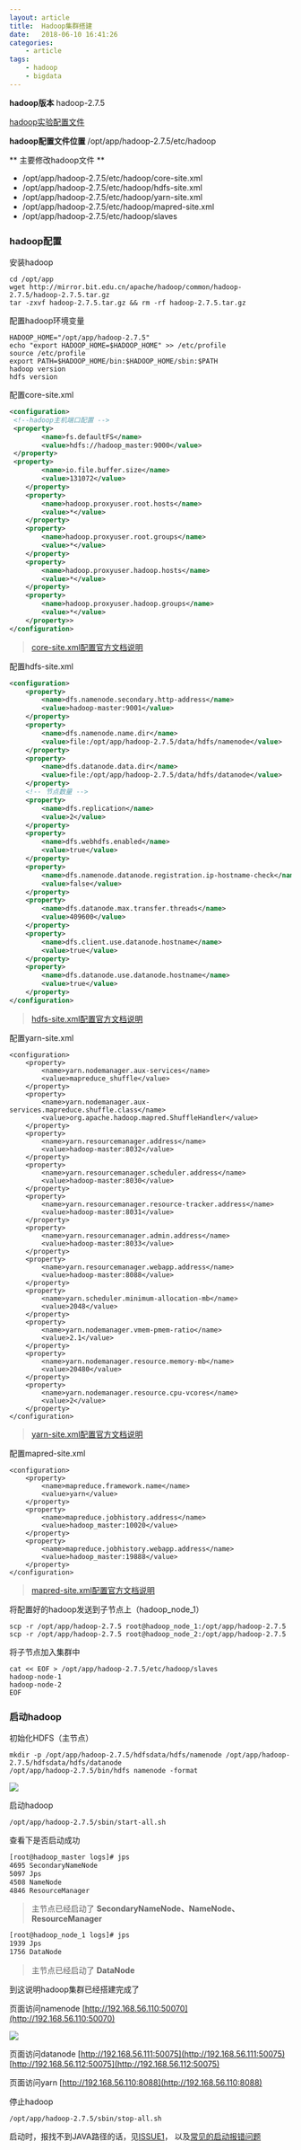 ```yaml
---
layout: article
title:	Hadoop集群搭建
date:	2018-06-10 16:41:26
categories:
    - article
tags:
    - hadoop
    - bigdata
---
```



**hadoop版本** hadoop-2.7.5

[hadoop实验配置文件](./conf)

**hadoop配置文件位置** /opt/app/hadoop-2.7.5/etc/hadoop

** 主要修改hadoop文件 **

* /opt/app/hadoop-2.7.5/etc/hadoop/core-site.xml
* /opt/app/hadoop-2.7.5/etc/hadoop/hdfs-site.xml
* /opt/app/hadoop-2.7.5/etc/hadoop/yarn-site.xml
* /opt/app/hadoop-2.7.5/etc/hadoop/mapred-site.xml
* /opt/app/hadoop-2.7.5/etc/hadoop/slaves

### hadoop配置

安装hadoop
~~~shell
cd /opt/app
wget http://mirror.bit.edu.cn/apache/hadoop/common/hadoop-2.7.5/hadoop-2.7.5.tar.gz 
tar -zxvf hadoop-2.7.5.tar.gz && rm -rf hadoop-2.7.5.tar.gz
~~~

配置hadoop环境变量

~~~shell
HADOOP_HOME="/opt/app/hadoop-2.7.5"
echo "export HADOOP_HOME=$HADOOP_HOME" >> /etc/profile
source /etc/profile
export PATH=$HADOOP_HOME/bin:$HADOOP_HOME/sbin:$PATH
hadoop version
hdfs version
~~~

配置core-site.xml

~~~xml
<configuration>
 <!--hadoop主机端口配置 -->
 <property>
        <name>fs.defaultFS</name>
        <value>hdfs://hadoop_master:9000</value>
 </property>
 <property>
        <name>io.file.buffer.size</name>
        <value>131072</value>
    </property>
    <property>
        <name>hadoop.proxyuser.root.hosts</name>
        <value>*</value>
    </property>
    <property>
        <name>hadoop.proxyuser.root.groups</name>
        <value>*</value>
    </property>
    <property>
        <name>hadoop.proxyuser.hadoop.hosts</name>
        <value>*</value>
    </property>
    <property>
        <name>hadoop.proxyuser.hadoop.groups</name>
        <value>*</value>
    </property>>
</configuration>
~~~

> [core-site.xml配置官方文档说明](http://hadoop.apache.org/docs/r2.7.5/hadoop-project-dist/hadoop-common/core-default.xml)

配置hdfs-site.xml

~~~xml
<configuration>
    <property>
        <name>dfs.namenode.secondary.http-address</name>
        <value>hadoop-master:9001</value>
    </property>
    <property>
        <name>dfs.namenode.name.dir</name>
        <value>file:/opt/app/hadoop-2.7.5/data/hdfs/namenode</value>
    </property>
    <property>
        <name>dfs.datanode.data.dir</name>
        <value>file:/opt/app/hadoop-2.7.5/data/hdfs/datanode</value>
    </property>
    <!-- 节点数量 -->
    <property>
        <name>dfs.replication</name>
        <value>2</value>
    </property>
    <property>
        <name>dfs.webhdfs.enabled</name>
        <value>true</value>
    </property>
    <property>
        <name>dfs.namenode.datanode.registration.ip-hostname-check</name>
        <value>false</value>
    </property>
    <property>
        <name>dfs.datanode.max.transfer.threads</name>
        <value>409600</value>
    </property>
    <property>
        <name>dfs.client.use.datanode.hostname</name>
        <value>true</value>
    </property>
    <property>
        <name>dfs.datanode.use.datanode.hostname</name>
        <value>true</value>
    </property>
</configuration>
~~~

> [hdfs-site.xml配置官方文档说明](http://hadoop.apache.org/docs/r2.7.5/hadoop-project-dist/hadoop-hdfs/hdfs-default.xml)


配置yarn-site.xml
~~~shell
<configuration>
    <property>
        <name>yarn.nodemanager.aux-services</name>
        <value>mapreduce_shuffle</value>
    </property>
    <property>
        <name>yarn.nodemanager.aux-services.mapreduce.shuffle.class</name>
        <value>org.apache.hadoop.mapred.ShuffleHandler</value>
    </property>
    <property>
        <name>yarn.resourcemanager.address</name>
        <value>hadoop-master:8032</value>
    </property>
    <property>
        <name>yarn.resourcemanager.scheduler.address</name>
        <value>hadoop-master:8030</value>
    </property>
    <property>
        <name>yarn.resourcemanager.resource-tracker.address</name>
        <value>hadoop-master:8031</value>
    </property>
    <property>
        <name>yarn.resourcemanager.admin.address</name>
        <value>hadoop-master:8033</value>
    </property>
    <property>
        <name>yarn.resourcemanager.webapp.address</name>
        <value>hadoop-master:8088</value>
    </property>
	<property>
		<name>yarn.scheduler.minimum-allocation-mb</name>
		<value>2048</value>
	</property>
	<property>
		<name>yarn.nodemanager.vmem-pmem-ratio</name>
		<value>2.1</value>
	</property>
	<property>
		<name>yarn.nodemanager.resource.memory-mb</name>
		<value>20480</value>
	</property>
    <property>
        <name>yarn.nodemanager.resource.cpu-vcores</name>
        <value>2</value>
    </property>
</configuration>
~~~

> [yarn-site.xml配置官方文档说明](http://hadoop.apache.org/docs/r2.7.5/hadoop-yarn/hadoop-yarn-common/yarn-default.xml)

配置mapred-site.xml

~~~shell
<configuration>
    <property>
        <name>mapreduce.framework.name</name>
        <value>yarn</value>
    </property>
    <property>
        <name>mapreduce.jobhistory.address</name>
        <value>hadoop_master:10020</value>
    </property>
    <property>
        <name>mapreduce.jobhistory.webapp.address</name>
        <value>hadoop_master:19888</value>
    </property>
</configuration>
~~~

> [mapred-site.xml配置官方文档说明](http://hadoop.apache.org/docs/r2.7.5/hadoop-mapreduce-client/hadoop-mapreduce-client-core/mapred-default.xml)


将配置好的hadoop发送到子节点上（hadoop_node_1）

~~~shell
scp -r /opt/app/hadoop-2.7.5 root@hadoop_node_1:/opt/app/hadoop-2.7.5
scp -r /opt/app/hadoop-2.7.5 root@hadoop_node_2:/opt/app/hadoop-2.7.5
~~~

将子节点加入集群中

~~~shell
cat << EOF > /opt/app/hadoop-2.7.5/etc/hadoop/slaves
hadoop-node-1
hadoop-node-2
EOF
~~~


### 启动hadoop

初始化HDFS（主节点）

~~~shell
mkdir -p /opt/app/hadoop-2.7.5/hdfsdata/hdfs/namenode /opt/app/hadoop-2.7.5/hdfsdata/hdfs/datanode
/opt/app/hadoop-2.7.5/bin/hdfs namenode -format
~~~
![](./img/1.png)

启动hadoop

~~~shell
/opt/app/hadoop-2.7.5/sbin/start-all.sh
~~~

查看下是否启动成功

~~~xml
[root@hadoop_master logs]# jps
4695 SecondaryNameNode
5097 Jps
4508 NameNode
4846 ResourceManager
~~~

> 主节点已经启动了 **SecondaryNameNode、NameNode、ResourceManager**

~~~xml
[root@hadoop_node_1 logs]# jps
1939 Jps
1756 DataNode
~~~

> 主节点已经启动了 **DataNode**

到这说明hadoop集群已经搭建完成了

页面访问namenode
[http://192.168.56.110:50070](http://192.168.56.110:50070)

![](./img/2.jpg)

页面访问datanode
[http://192.168.56.111:50075](http://192.168.56.111:50075)
[http://192.168.56.112:50075](http://192.168.56.112:50075)

页面访问yarn
[http://192.168.56.110:8088](http://192.168.56.110:8088)

停止hadoop

~~~shell
/opt/app/hadoop-2.7.5/sbin/stop-all.sh
~~~

启动时，报找不到JAVA路径的话，见[ISSUE1](https://gitlab.cae.com/spwang/hadoop/issues/1)， 以及[常见的启动报错问题](https://gitlab.cae.com/spwang/hadoop/issues?scope=all&utf8=%E2%9C%93&state=all)